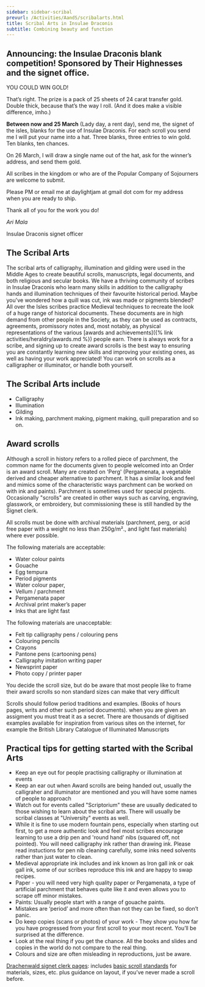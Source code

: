 ```yaml
---
sidebar: sidebar-scribal
prevurl: /Activities/AandS/scribalarts.html
title: Scribal Arts in Insulae Draconis
subtitle: Combining beauty and function
---
```

## Announcing: the Insulae Draconis blank competition! Sponsored by Their Highnesses and the signet office.

YOU COULD WIN GOLD!

That’s right. The prize is a pack of 25 sheets of 24 carat transfer gold. Double thick, because that’s the way I roll. (And it does make a visible difference, imho.)

**Between now and 25 March** (Lady day, a rent day), send me, the signet of the isles, blanks for the use of Insulae Draconis. For each scroll you send me I will put your name into a hat. Three blanks, three entries to win gold. Ten blanks, ten chances.

On 26 March, I will draw a single name out of the hat, ask for the winner’s address, and send them gold.

All scribes in the kingdom or who are of the Popular Company of Sojourners are welcome to submit.

Please PM or email me at daylightjam at gmail dot com for my address when you are ready to ship.

Thank all of you for the work you do!

_Ari Mala_

Insulae Draconis signet officer



## The Scribal Arts

The scribal arts of calligraphy, illumination and gilding were used in the Middle Ages to create beautiful scrolls, manuscripts, legal documents, and both religious and secular books.   We have a thriving community of scribes in Insulae Draconis who learn many skills in addition to the calligraphy hands and illumination techniques of their favourite historical period.  Maybe you've wondered how a quill was cut, ink was made or pigments blended?  All over the Isles scribes practice Medieval techniques to recreate the look of a huge range of historical documents.  These documents are in high demand from other people in the Society, as they can be used as contracts, agreements, promissory notes and, most notably, as physical representations of the various [awards and achievements]({% link activities/heraldry/awards.md %}) people earn.  There is always work for a scribe, and signing up to create award scrolls is the best way to ensuring you are constantly learning new skills and improving your existing ones, as well as having your work appreciated!  You can work on scrolls as a calligrapher or illuminator, or handle both yourself.  

## The Scribal Arts include

- Calligraphy 
- Illumination
- Gilding
- Ink making, parchment making, pigment making, quill preparation and so on. 
 
## Award scrolls

Although a scroll in history refers to a rolled piece of parchment, the common name for the documents given to people welcomed into an Order is an award scroll.   Many are created on 'Perg' (Pergamenata, a vegetable derived and cheaper alternative to  parchment.  It has a similar look and feel and mimics some of the characteristic ways parchment can be worked on with ink and paints). Parchment is sometimes used for special projects.  Occasionally "scrolls" are created in other ways such as carving, engraving, glasswork, or embroidery, but commissioning these is still handled by the Signet clerk.   

All scrolls must be done with archival materials (parchment, perg, or acid free paper with a weight no less than 250g/m²., and light fast materials) where ever possible.

The following materials are acceptable:

- Water colour paints
- Gouache
- Egg tempura
- Period pigments
- Water colour paper,
- Vellum / parchment
- Pergamenata paper
- Archival print maker’s paper
- Inks that are light fast

The following materials are unacceptable:

- Felt tip calligraphy pens / colouring pens
- Colouring pencils
- Crayons
- Pantone pens (cartooning pens)
- Calligraphy imitation writing paper
- Newsprint paper
- Photo copy / printer paper

You decide the scroll size, but do be aware that most people like to frame their award scrolls so non standard sizes can make that very difficult 

Scrolls should follow period traditions and examples. (Books of hours pages, writs and
other such period documents).  when you are given an assigment you must treat it as a secret.  There are thousands of digitised examples available for inspiration from various sites on the internet, for example the British Library Catalogue of Illuminated Manuscripts

## Practical tips for getting started with the Scribal Arts

- Keep an eye out for people practising calligraphy or illumination at events
- Keep an ear out when Award scrolls are being handed out, usually the calligraher and illuminator are mentioned and you will have some names of people to approach
- Watch out for events called "Scriptorium" these are usually dedicated to those wishing to learn about the scribal arts.  There will usually be scribal classes at "University" events as well.
- While it is fine to use modern fountain pens, especially when starting out first, to get a more authentic look and feel most scribes encourage learning to use a drip pen and 'round hand' nibs (squared off, not pointed).  You will need calligraphy ink rather than drawing ink.  Please read instuctions for pen nib cleaning carefully, some inks need solvents rather than just water to clean. 
- Medieval appropriate ink includes and ink known as Iron gall ink or oak gall ink, some of our scribes reproduce this ink and are happy to swap recipes. 
- Paper - you will need very high quality paper or Pergamenata, a type of artificial parchment that behaves quite like it and even allows you to scrape off minor mistakes. 
- Paints: Usually people start with a range of gouache paints. 
- Mistakes are ‘period’ and more often than not they can be fixed, so don’t panic.
- Do keep copies (scans or photos) of your work - They show you how far you have progressed from your first scroll to your most recent. You’ll be surprised at the difference.
- Look at the real thing if you get the chance. All the books and slides and copies in the world do not compare to the real thing.
- Colours and size are often misleading in reproductions, just be aware. 

[Drachenwald signet clerk pages](https://drachenwald.sca.org/offices/signet/): includes [basic scroll standards](https://drachenwald.sca.org/offices/signet/drachenwaldscribalstandards/) for materials, sizes, etc. plus guidance on layout, if you’ve never made a scroll before.

